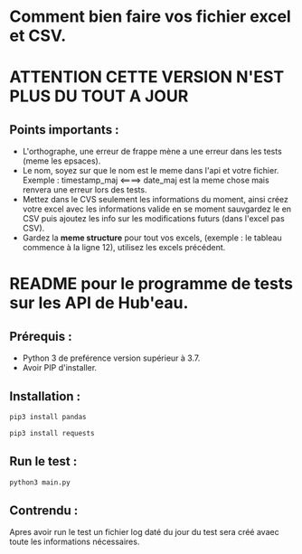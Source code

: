 # Comment bien faire vos fichier excel et CSV.

# ATTENTION CETTE VERSION N'EST PLUS DU TOUT A JOUR

## Points importants :

* L'orthographe, une erreur de frappe mène a une erreur dans les tests (meme les epsaces).
* Le nom, soyez sur que le nom est le meme dans l'api et votre fichier. Exemple : timestamp_maj <====> date_maj est la meme chose mais renvera une erreur lors des tests. 
* Mettez dans le CVS seulement les informations du moment, ainsi créez votre excel avec les informations valide en se moment sauvgardez le en CSV puis ajoutez les info sur les modifications futurs (dans l'excel pas CSV).
* Gardez la **meme structure** pour tout vos excels, (exemple : le tableau commence à la ligne 12), utilisez les excels précédent.


# README pour le programme de tests sur les API de Hub'eau.

## Prérequis :

* Python 3 de preférence version supérieur à 3.7.
* Avoir PIP d'installer.


## Installation : 

```bash
pip3 install pandas
```

```bash
pip3 install requests
```

## Run le test :

```bash
python3 main.py
```

## Contrendu : 

Apres avoir run le test un fichier log daté du jour du test sera créé avaec toute les informations nécessaires.

